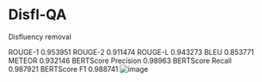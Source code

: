 # Disfl-QA
Disfluency removal 



ROUGE-1	0.953951
ROUGE-2	0.911474
ROUGE-L	0.943273
BLEU	0.853771
METEOR	0.932146
BERTScore Precision	0.98963
BERTScore Recall	0.987921
BERTScore F1	0.988741
![image](https://github.com/user-attachments/assets/cd334a7c-24a1-421c-909f-6e645d15f0a1)
